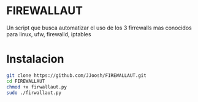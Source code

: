 # FIREWALLAUT
Un script que busca automatizar el uso de los 3 firrewalls mas conocidos para linux, ufw, firewalld, iptables

# Instalacion

```bash
git clone https://github.com/JJoosh/FIREWALLAUT.git
cd FIREWALLAUT
chmod +x firwallaut.py
sudo ./firwallaut.py 
```


